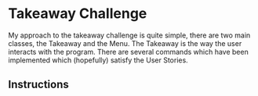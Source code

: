 Takeaway Challenge
==================

My approach to the takeaway challenge is quite simple, there are two main classes, the Takeaway and the Menu.  The Takeaway is the way the user interacts with the program.  There are several commands which have been implemented which (hopefully) satisfy the User Stories.



Instructions
-------

